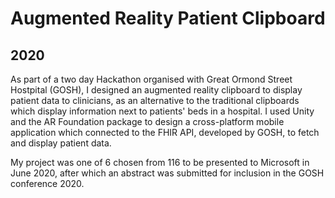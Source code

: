 # Augmented Reality Patient Clipboard
## 2020

As part of a two day Hackathon organised with Great Ormond Street Hostpital (GOSH), I designed an augmented reality clipboard to display patient data to clinicians, as an alternative to the traditional clipboards which display information next to patients' beds in a hospital. I used Unity and the AR Foundation package to design a cross-platform mobile application which connected to the FHIR API, developed by GOSH, to fetch and display patient data. 

My project was one of 6 chosen from 116 to be presented to Microsoft in June 2020, after which an abstract was submitted for inclusion in the GOSH conference 2020.
